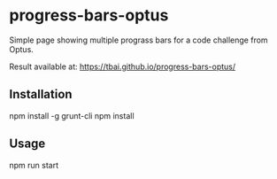 # progress-bars-optus

Simple page showing multiple prograss bars for a code challenge from Optus.

Result available at: https://tbai.github.io/progress-bars-optus/


## Installation

npm install -g grunt-cli
npm install

## Usage

npm run start
